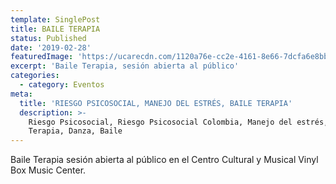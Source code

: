 ```yaml
---
template: SinglePost
title: BAILE TERAPIA
status: Published
date: '2019-02-28'
featuredImage: 'https://ucarecdn.com/1120a76e-cc2e-4161-8e66-7dcfa6e8bb0f/'
excerpt: 'Baile Terapia, sesión abierta al público'
categories:
  - category: Eventos
meta:
  title: 'RIESGO PSICOSOCIAL, MANEJO DEL ESTRÉS, BAILE TERAPIA'
  description: >-
    Riesgo Psicosocial, Riesgo Psicosocial Colombia, Manejo del estrés, Baile
    Terapia, Danza, Baile
---
```

Baile Terapia sesión abierta al público en el Centro Cultural y Musical Vinyl Box Music Center.